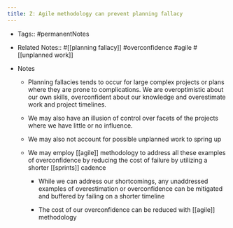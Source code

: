 ```yaml
---
title: Z: Agile methodology can prevent planning fallacy
---
```


- Tags:: #permanentNotes

- Related Notes:: #[[planning fallacy]] #overconfidence #agile #[[unplanned work]]

- Notes
	 - Planning fallacies tends to occur for large complex projects or plans where they are prone to complications. We are overoptimistic about our own skills, overconfident about our knowledge and overestimate work and project timelines.

	 - We may also have an illusion of control over facets of the projects where we have little or no influence.

	 - We may also not account for possible unplanned work to spring up

	 - We may employ [[agile]] methodology to address all these examples of overconfidence by reducing the cost of failure by utilizing a shorter [[sprints]] cadence
		 - While we can address our shortcomings, any unaddressed examples of overestimation or overconfidence can be mitigated and buffered by failing on a shorter timeline

		 - The cost of our overconfidence can be reduced with [[agile]] methodology
